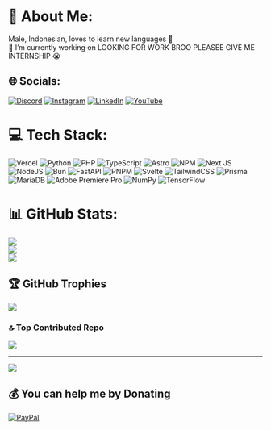 # 💫 About Me:
Male, Indonesian, loves to learn new languages 🎌<br>🔭 I’m currently ~~working on~~ LOOKING FOR WORK BROO PLEASEE GIVE ME INTERNSHIP 😭


## 🌐 Socials:
[![Discord](https://img.shields.io/badge/Discord-%237289DA.svg?logo=discord&logoColor=white)](https://discordapp.com/users/303368279907368960) [![Instagram](https://img.shields.io/badge/Instagram-%23E4405F.svg?logo=Instagram&logoColor=white)](https://instagram.com/jonatans._) [![LinkedIn](https://img.shields.io/badge/LinkedIn-%230077B5.svg?logo=linkedin&logoColor=white)](https://linkedin.com/in/jonathansiboro) [![YouTube](https://img.shields.io/badge/YouTube-%23FF0000.svg?logo=YouTube&logoColor=white)](https://youtube.com/@Synexcu) 

# 💻 Tech Stack:
![Vercel](https://img.shields.io/badge/vercel-%23000000.svg?style=flat-square&logo=vercel&logoColor=white) ![Python](https://img.shields.io/badge/python-3670A0?style=flat-square&logo=python&logoColor=ffdd54) ![PHP](https://img.shields.io/badge/php-%23777BB4.svg?style=flat-square&logo=php&logoColor=white) ![TypeScript](https://img.shields.io/badge/typescript-%23007ACC.svg?style=flat-square&logo=typescript&logoColor=white) ![Astro](https://img.shields.io/badge/astro-%232C2052.svg?style=flat-square&logo=astro&logoColor=white) ![NPM](https://img.shields.io/badge/NPM-%23CB3837.svg?style=flat-square&logo=npm&logoColor=white) ![Next JS](https://img.shields.io/badge/Next-black?style=flat-square&logo=next.js&logoColor=white) ![NodeJS](https://img.shields.io/badge/node.js-6DA55F?style=flat-square&logo=node.js&logoColor=white) ![Bun](https://img.shields.io/badge/Bun-%23000000.svg?style=flat-square&logo=bun&logoColor=white) ![FastAPI](https://img.shields.io/badge/FastAPI-005571?style=flat-square&logo=fastapi) ![PNPM](https://img.shields.io/badge/pnpm-%234a4a4a.svg?style=flat-square&logo=pnpm&logoColor=f69220) ![Svelte](https://img.shields.io/badge/svelte-%23f1413d.svg?style=flat-square&logo=svelte&logoColor=white) ![TailwindCSS](https://img.shields.io/badge/tailwindcss-%2338B2AC.svg?style=flat-square&logo=tailwind-css&logoColor=white) ![Prisma](https://img.shields.io/badge/Prisma-3982CE?style=flat-square&logo=Prisma&logoColor=white) ![MariaDB](https://img.shields.io/badge/MariaDB-003545?style=flat-square&logo=mariadb&logoColor=white) ![Adobe Premiere Pro](https://img.shields.io/badge/Adobe%20Premiere%20Pro-9999FF.svg?style=flat-square&logo=Adobe%20Premiere%20Pro&logoColor=white) ![NumPy](https://img.shields.io/badge/numpy-%23013243.svg?style=flat-square&logo=numpy&logoColor=white) ![TensorFlow](https://img.shields.io/badge/TensorFlow-%23FF6F00.svg?style=flat-square&logo=TensorFlow&logoColor=white)
# 📊 GitHub Stats:
![](https://github-readme-stats.vercel.app/api?username=Synexcu&theme=aura_dark&hide_border=false&include_all_commits=true&count_private=false)<br/>
![](https://github-readme-streak-stats.herokuapp.com/?user=Synexcu&theme=aura_dark&hide_border=false)<br/>
![](https://github-readme-stats.vercel.app/api/top-langs/?username=Synexcu&theme=aura_dark&hide_border=false&include_all_commits=true&count_private=false&layout=compact)

## 🏆 GitHub Trophies
![](https://github-profile-trophy.vercel.app/?username=Synexcu&theme=dark&no-frame=false&no-bg=false&margin-w=4)

### 🔝 Top Contributed Repo
![](https://github-contributor-stats.vercel.app/api?username=Synexcu&limit=5&theme=blue_navy&combine_all_yearly_contributions=true)

---
[![](https://visitcount.itsvg.in/api?id=Synexcu&icon=5&color=12)](https://visitcount.itsvg.in)

  ## 💰 You can help me by Donating
  [![PayPal](https://img.shields.io/badge/PayPal-00457C?style=for-the-badge&logo=paypal&logoColor=white)](https://paypal.me/Synexcu) 

  
<!-- Proudly created with GPRM ( https://gprm.itsvg.in ) -->

<!---
Synexcu/Synexcu is a ✨ special ✨ repository because its `README.md` (this file) appears on your GitHub profile.
You can click the Preview link to take a look at your changes.
--->
